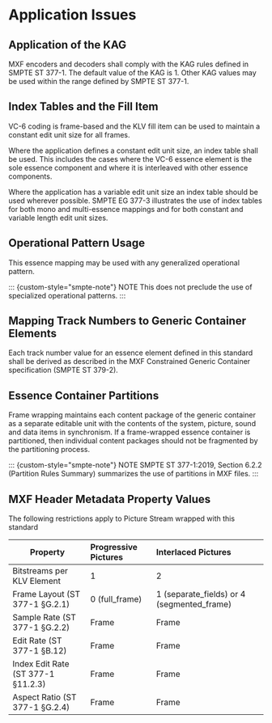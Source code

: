 # Application Issues

## Application of the KAG

MXF encoders and decoders shall comply with the KAG rules defined in SMPTE ST 377-1.
The default value of the KAG is 1. Other KAG values may be used within the range defined by SMPTE ST 377-1.

## Index Tables and the Fill Item

VC-6 coding is frame-based and the KLV fill item can be used to maintain a constant edit unit size for all frames.

Where the application defines a constant edit unit size, an index table shall be used. This includes the cases
where the VC-6 essence element is the sole essence component and where it is interleaved with other
essence components.

Where the application has a variable edit unit size an index table should be used wherever possible.
SMPTE EG 377-3 illustrates the use of index tables for both mono and multi-essence mappings and for both
constant and variable length edit unit sizes.

## Operational Pattern Usage

This essence mapping may be used with any generalized operational pattern.

::: {custom-style="smpte-note"}
NOTE This does not preclude the use of specialized operational patterns.
:::

## Mapping Track Numbers to Generic Container Elements

Each track number value for an essence element defined in this standard shall be derived as described in the
MXF Constrained Generic Container specification (SMPTE ST 379-2).

## Essence Container Partitions

Frame wrapping maintains each content package of the generic container as a separate editable unit with the
contents of the system, picture, sound and data items in synchronism. If a frame-wrapped essence container
is partitioned, then individual content packages should not be fragmented by the partitioning process.

::: {custom-style="smpte-note"}
NOTE SMPTE ST 377-1:2019, Section 6.2.2 (Partition Rules Summary) summarizes the use of partitions in MXF files.
:::

## MXF Header Metadata Property Values

The following restrictions apply to Picture Stream wrapped with this standard

| Property                           | Progressive Pictures | Interlaced Pictures |
| -----------------------------------|:---------------------|:--------------------|
| Bitstreams per KLV Element         |            1         |           2         |
| Frame Layout (ST 377-1 §G.2.1)     |  0 (full_frame)      | 1 (separate_fields) or 4 (segmented_frame) |
| Sample Rate (ST 377-1 §G.2.2)      |         Frame        |        Frame        |
| Edit Rate (ST 377-1 §B.12)         |         Frame        |        Frame        |
| Index Edit Rate (ST 377-1 §11.2.3) |         Frame        |        Frame        |
| Aspect Ratio (ST 377-1 §G.2.4)     |         Frame        |        Frame        |
